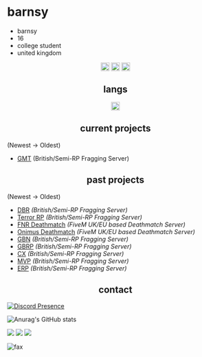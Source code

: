 <h1>barnsy</h1>

- barnsy
- 16
- college student
- united kingdom

<p align="center">
<a href="https://twitter.com/barnsyuk_" target="blank"><img align="center" src="https://cdn.jsdelivr.net/npm/simple-icons@3.0.1/icons/twitter.svg" alt="twitter" height="20" width="20" /></a>
 <a href="https://twitch.tv/barnsyuk/" target="blank"><img align="center" src="https://cdn.jsdelivr.net/npm/simple-icons@3.0.1/icons/twitch.svg" alt="twitch" height="20" width="20" /></a>
<a href="https://www.youtube.com/@barnsy/" target="blank"><img align="center" src="https://cdn.jsdelivr.net/npm/simple-icons@3.0.1/icons/youtube.svg" alt="youtube" height="20" width="20" /></a>
</p>

<h2 align="center">langs</h2>

<p align="center">
<img align="center" src="https://cdn.jsdelivr.net/npm/simple-icons@3.0.1/icons/lua.svg" alt="lua" height="20" width="20" />
</p>


<h2 align="center">current projects</h2>

(Newest -> Oldest)
- [GMT](https://discord.gg/gmtuk) (British/Semi-RP Fragging Server)

<h2 align="center">past projects</h2>

(Newest -> Oldest)
- [DBR](https://discord.gg/dbruk) *(British/Semi-RP Fragging Server)*
- [Terror RP](dsc.gg/terrorp) *(British/Semi-RP Fragging Server)*
- [FNR Deathmatch](discord.gg/FNRDM) *(FiveM UK/EU based Deathmatch Server)*
- [Onimus Deathmatch](discord.gg/Onimus) *(FiveM UK/EU based Deathmatch Server)*
- [GBN](discord.io/GBNUK) *(British/Semi-RP Fragging Server)*
- [GBRP](discord.io/GBRP) *(British/Semi-RP Fragging Server)*
- [CX](discord.gg/cxuk) *(British/Semi-RP Fragging Server)*
- [MVP](discord.gg/mvp) *(British/Semi-RP Fragging Server)*
- [ERP](discord.gg/erpuk) *(British/Semi-RP Fragging Server)*

<h2 align="center">contact</h2>

[![Discord Presence](https://lanyard-profile-readme.vercel.app/api/1109531465303216238?theme=dark&bg=000000&animated=true&hideDiscrim=false&borderRadius=10px&idleMessage=Probably%20asleep)](https://discord.com/users/1109531465303216238)

![Anurag's GitHub stats](https://github-readme-stats.vercel.app/api?username=barnsyyy&count_private=true&show_icons=true&theme=dracula)
<p><img src="http://github-profile-summary-cards.vercel.app/api/cards/profile-details?username=barnsyyy&theme=transparent" />
<img src="https://github-readme-streak-stats.herokuapp.com/?user=barnsyyy&hide_border=true&card_width=338&theme=transparent" />
<img src="https://github-readme-stats.vercel.app/api/top-langs/?username=barnsyyy&langs_count=10&exclude_repo=&hide=jupyter%20notebook,vim%20script,cmake,makefile,batchfile,emacs%20lisp,css,html&layout=default&card_width=699&hide_border=true&theme=transparent" /></p>
<img src="https://komarev.com/ghpvc/?username=barnsyyy&color=lightgray" alt="fax" width="" height="">
<p align="center">
